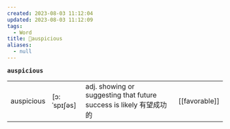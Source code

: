 ```yaml
---
created: 2023-08-03 11:12:04
updated: 2023-08-03 11:12:09
tags:
  - Word
title: 📖auspicious
aliases:
  - null
---
```


<pre><strong>auspicious</strong></pre>
|   |   |   |   |
|---|---|---|---|
|auspicious|[ɔ:ˈspɪʃəs]|adj. showing or suggesting that future success is likely 有望成功的|[[favorable]]|